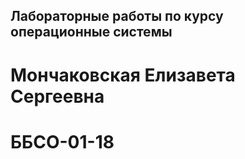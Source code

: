 ## Лабораторные работы по курсу операционные системы  
# Мончаковская Елизавета Сергеевна  
# ББСО-01-18  
